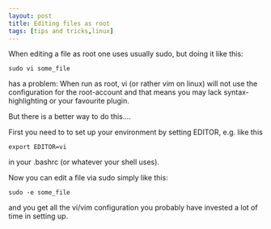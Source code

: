 ```yaml
---
layout: post
title: Editing files as root
tags: [tips and tricks,linux]
---
```


When editing a file as root one uses usually sudo, but doing it like this:

```Shell
sudo vi some_file
```

has a problem: When run as root, vi (or rather vim on linux) will not use the 
configuration for the root-account and that means you may lack syntax-highlighting
or your favourite plugin.

But there is a better way to do this....

First you need to to set up your environment by setting EDITOR, e.g. like this

```Shell
export EDITOR=vi
```

in your .bashrc (or whatever your shell uses).

Now you can edit a file via sudo simply like this:

```Shell
sudo -e some_file
```

and you get all the vi/vim configuration you probably have invested a lot of time in setting up.
